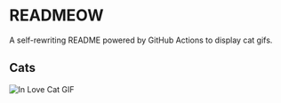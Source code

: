 # READMEOW

A self-rewriting README powered by GitHub Actions to display cat gifs.

## Cats

![In Love Cat GIF](https://media1.giphy.com/media/v1.Y2lkPTlhY2QwMmRhOThqeHN4bWxjMGZtN3lyNTF2YWRjOTh5bnphMGh0MXF2aDN5OTIyZyZlcD12MV9naWZzX3NlYXJjaCZjdD1n/MDJ9IbxxvDUQM/200.gif)
